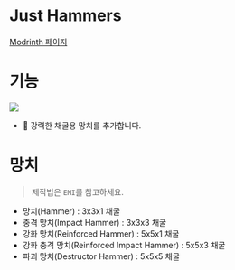 # Just Hammers
[Modrinth 페이지](https://modrinth.com/mod/just-hammers)

# 기능
![](https://raw.githubusercontent.com/ErrorMikey/JustHammers/main/.github/assets/headers.png)
* :hammer: 강력한 채굴용 망치를 추가합니다.

# 망치
> 제작법은 `EMI`를 참고하세요.

* 망치(Hammer) : 3x3x1 채굴
* 충격 망치(Impact Hammer) : 3x3x3 채굴
* 강화 망치(Reinforced Hammer) : 5x5x1 채굴
* 강화 충격 망치(Reinforced Impact Hammer) : 5x5x3 채굴
* 파괴 망치(Destructor Hammer) : 5x5x5 채굴
